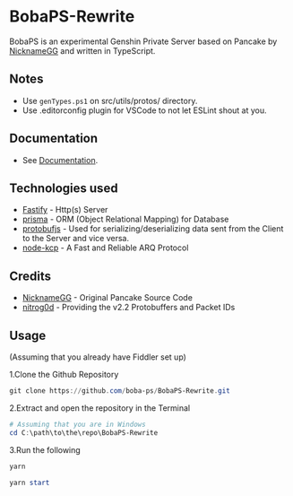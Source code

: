 # BobaPS-Rewrite

BobaPS is an experimental Genshin Private Server based on Pancake by [NicknameGG](https://github.com/NicknameGG) and written in TypeScript.

## Notes

- Use ``genTypes.ps1`` on src/utils/protos/ directory.
- Use .editorconfig plugin for VSCode to not let ESLint shout at you.

## Documentation

- See [Documentation](https://github.com/boba-ps/BobaPS-Rewrite/DOCUMENTATION.md).

## Technologies used

- [Fastify](https://fastify.io) - Http(s) Server
- [prisma](https://prisma.io) - ORM (Object Relational Mapping) for Database
- [protobufjs](https://www.npmjs.com/package/protobufjs) - Used for serializing/deserializing data sent from the Client to the Server and vice versa.
- [node-kcp](https://www.npmjs.com/package/node-kcp) - A Fast and Reliable ARQ Protocol

## Credits

- [NicknameGG](https://github.com/NicknameGG) - Original Pancake Source Code
- [nitrog0d](https://github.com/nitrog0d) - Providing the v2.2 Protobuffers and Packet IDs

## Usage

(Assuming that you already have Fiddler set up)

1.Clone the Github Repository

```powershell
git clone https://github.com/boba-ps/BobaPS-Rewrite.git
```

2.Extract and open the repository in the Terminal

```powershell
# Assuming that you are in Windows
cd C:\path\to\the\repo\BobaPS-Rewrite
```

3.Run the following

```powershell
yarn
```

```powershell
yarn start
```
